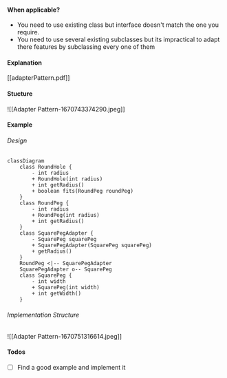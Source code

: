 #### When applicable?
- You need to use existing class but interface doesn't match the one you require.
- You need to use several existing subclasses but its impractical to adapt there features by subclassing every one of them

#### Explanation
[[adapterPattern.pdf]]

#### Stucture
![[Adapter Pattern-1670743374290.jpeg]]

#### Example 
###### Design
```mermaid
classDiagram
	class RoundHole {
		- int radius
		+ RoundHole(int radius)
		+ int getRadius()
		+ boolean fits(RoundPeg roundPeg)
	}
	class RoundPeg {
		- int radius
		+ RoundPeg(int radius)
		+ int getRadius()
	}
	class SquarePegAdapter {
		- SquarePeg squarePeg
		+ SquarePegAdapter(SquarePeg squarePeg)
		+ getRadius()
	}
	RoundPeg <|-- SquarePegAdapter
	SquarePegAdapter o-- SquarePeg
	class SquarePeg {
		- int width
		+ SquarePeg(int width)
		+ int getWidth()
	}
```

###### Implementation Structure
![[Adapter Pattern-1670751316614.jpeg]]

#### Todos
- [ ] Find a good example and implement it














